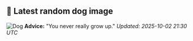 ## 🐶 Latest random dog image
![Dog](https://images.dog.ceo/breeds/australian-kelpie/Resized_20201114_133404_109264920155921.jpg)
**Advice:** "You never really grow up."
*Updated: 2025-10-02 21:30 UTC*
